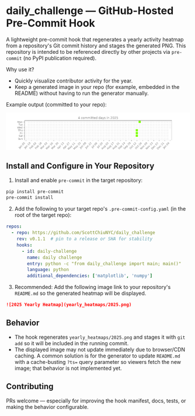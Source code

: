 # daily_challenge — GitHub-Hosted Pre-Commit Hook

A lightweight pre-commit hook that regenerates a yearly activity heatmap from a repository's Git commit history and stages the generated PNG. This repository is intended to be referenced directly by other projects via `pre-commit` (no PyPI publication required).

Why use it?
- Quickly visualize contributor activity for the year.
- Keep a generated image in your repo (for example, embedded in the README) without having to run the generator manually.

Example output (committed to your repo):

![2025 Yearly Heatmap](yearly_heatmaps/2025.png)

## Install and Configure in Your Repository

1. Install and enable `pre-commit` in the target repository:

```bash
pip install pre-commit
pre-commit install
```

2. Add the following to your target repo's `.pre-commit-config.yaml` (in the root of the target repo):

```yaml
repos:
  - repo: https://github.com/ScottChiuNYC/daily_challenge
    rev: v0.1.1  # pin to a release or SHA for stability
    hooks:
      - id: daily-challenge
        name: daily challenge
        entry: python -c "from daily_challenge import main; main()"
        language: python
        additional_dependencies: ['matplotlib', 'numpy']
```

3. Recommended: Add the following image link to your repository's `README.md` so the generated heatmap will be displayed.

```md
![2025 Yearly Heatmap](yearly_heatmaps/2025.png)
```

## Behavior

- The hook regenerates `yearly_heatmaps/2025.png` and stages it with `git add` so it will be included in the running commit.
- The displayed image may not update immediately due to browser/CDN caching. A common solution is for the generator to update `README.md` with a cache-busting `?ts=` query parameter so viewers fetch the new image; that behavior is not implemented yet.

## Contributing

PRs welcome — especially for improving the hook manifest, docs, tests, or making the behavior configurable.

